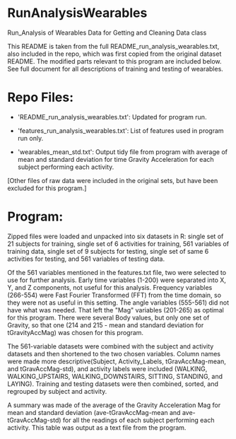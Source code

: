 # RunAnalysisWearables
Run_Analysis of Wearables Data for Getting and Cleaning Data class

This README is taken from the full README_run_analysis_wearables.txt, also included in the repo, which was first copied from the original dataset README. The modified parts relevant to this program are included below. See full document for all descriptions of training and testing of wearables.

Repo Files:
=========================================

- 'README_run_analysis_wearables.txt': Updated for program run.

- 'features_run_analysis_wearables.txt': List of features used in program run only.

- 'wearables_mean_std.txt': Output tidy file from program with average of mean and standard deviation for time Gravity Acceleration for each subject performing each activity.

[Other files of raw data were included in the original sets, but have been excluded for this program.]


Program:
========

Zipped files were loaded and unpacked into six datasets in R: single set of 21 subjects for training, single set of 6 activities for training, 561 variables of training data, single set of 9 subjects for testing, single set of same 6 activities for testing, and 561 variables of testing data. 

Of the 561 variables mentioned in the features.txt file, two were selected to use for further analysis. Early time variables (1-200) were separated into X, Y, and Z components, not useful for this analysis. Frequency variables (266-554) were Fast Fourier Transformed (FFT) from the time domain, so they were not as useful in this setting. The angle variables (555-561) did not have what was needed. That left the "Mag" variables (201-265) as optimal for this program. There were several Body values, but only one set of Gravity, so that one (214 and 215 - mean and standard deviation for tGravityAccMag) was chosen for this program.

The 561-variable datasets were combined with the subject and activity datasets and then shortened to the two chosen variables. Column names were made more descriptive(Subject, Activity_Labels, tGravAccMag-mean, and tGravAccMag-std), and activity labels were included (WALKING, WALKING_UPSTAIRS, WALKING_DOWNSTAIRS, SITTING, STANDING, and LAYING). Training and testing datasets were then combined, sorted, and regrouped by subject and activity.

A summary was made of the average of the Gravity Acceleration Mag for mean and standard deviation (ave-tGravAccMag-mean and ave-tGravAccMag-std) for all the readings of each subject performing each activity. This table was output as a text file from the program.

